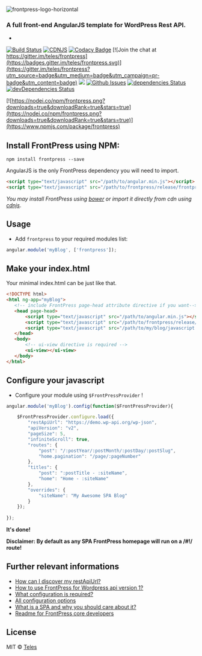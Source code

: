 ![frontpress-logo-horizontal](https://cloud.githubusercontent.com/assets/762639/21735541/ca6f11ce-d451-11e6-88ae-291b3f82c931.png)

### A full front-end AngularJS template for WordPress Rest API.
-

[![Build Status](https://travis-ci.org/frontpressorg/frontpress.svg?branch=master)](https://travis-ci.org/frontpressorg/frontpress) [![CDNJS](https://img.shields.io/cdnjs/v/frontpress.svg)](https://cdnjs.com/libraries/frontpress) [![Codacy Badge](https://api.codacy.com/project/badge/Coverage/da783fc5da8c4f0e98d6f0a18d01dc0b)](https://www.codacy.com/app/frontpress/frontpress?utm_source=github.com&amp;utm_medium=referral&amp;utm_content=teles/frontpress&amp;utm_campaign=Badge_Coverage) [![Join the chat at https://gitter.im/teles/frontpress](https://badges.gitter.im/teles/frontpress.svg)](https://gitter.im/teles/frontpress?utm_source=badge&utm_medium=badge&utm_campaign=pr-badge&utm_content=badge) [![](https://api.codacy.com/project/badge/Grade/8da469f973d143189c352cdd852d23ca)](https://www.codacy.com/app/josetelesmaciel/frontpress?utm_source=github.com&amp;utm_medium=referral&amp;utm_content=teles/frontpress&amp;utm_campaign=Badge_Grade) [![Github Issues](http://githubbadges.herokuapp.com/teles/frontpress/issues.svg)](https://github.com/teles/frontpress/issues) [![dependencies Status](https://david-dm.org/teles/frontpress/status.svg)](https://david-dm.org/teles/frontpress) [![devDependencies Status](https://david-dm.org/teles/frontpress/dev-status.svg)](https://david-dm.org/teles/frontpress?type=dev)

[![https://nodei.co/npm/frontpress.png?downloads=true&downloadRank=true&stars=true](https://nodei.co/npm/frontpress.png?downloads=true&downloadRank=true&stars=true)](https://www.npmjs.com/package/frontpress)


## Install FrontPress using NPM: 

```shell 
npm install frontpress --save
``` 

AngularJS is the only FrontPress dependency you will need to import.

```html
<script type="text/javascript" src="/path/to/angular.min.js"></script>
<script type="text/javascript" src="/path/to/frontpress/release/frontpress.min.js"></script>
```

*You may install FrontPress using [bower](https://github.com/frontpressorg/frontpress/wiki/Installation#bower-package) or import it directly from cdn using [cdnjs](https://github.com/frontpressorg/frontpress/wiki/Installation#cdn-js)*.

## Usage

* Add `frontpress` to your required modules list:

```javascript
angular.module('myBlog', ['frontpress']);
```

## Make your index.html

Your minimal index.html can be just like that.

```html
<!DOCTYPE html>
<html ng-app="myBlog">
   <!-- include FrontPress page-head attribute directive if you want-->
   <head page-head>
       <script type="text/javascript" src="/path/to/angular.min.js"></script>
       <script type="text/javascript" src="/path/to/frontpress/release/frontpress.min.js"></script>   
       <script type="text/javascript" src="/path/to/my/blog/javascript.js"></script>
   </head>
   <body>
       <!-- ui-view directive is required -->
       <ui-view></ui-view>
   </body>
</html>
```

## Configure your javascript

* Configure your module using `$FrontPressProvider`  !

```javascript
angular.module('myBlog').config(function($FrontPressProvider){

	$FrontPressProvider.configure.load({
		"restApiUrl": "https://demo.wp-api.org/wp-json",
		"apiVersion": "v2",
		"pageSize": 5,
		"infiniteScroll": true,
		"routes": {
			"post": "/:postYear/:postMonth/:postDay/:postSlug",
			"home.pagination": "/page/:pageNumber"
		},
		"titles": {
			"post": ":postTitle - :siteName",
			"home": "Home - :siteName"
		},
		"overrides": {
			"siteName": "My Awesome SPA Blog"
		}
	});
	
});

```

**It's done!**

**Disclaimer: By default as any SPA FrontPress homepage will run on a /#!/ route!** 

## Further relevant informations

* [How can I discover my restApiUrl?](https://github.com/frontpressorg/frontpress/wiki)
* [How to use FrontPress for Wordpress api version 1?](https://github.com/frontpressorg/frontpress/wiki)
* [What configuration is required?](https://github.com/frontpressorg/frontpress/wiki)
* [All configuration options](https://github.com/frontpressorg/frontpress/wiki)
* [What is a SPA and why you should care about it?](https://github.com/frontpressorg/frontpress/wiki)
* [Readme for FrontPress core developers](https://github.com/frontpressorg/frontpress/wiki)

## License

MIT © [Teles](https://github.com/teles)
